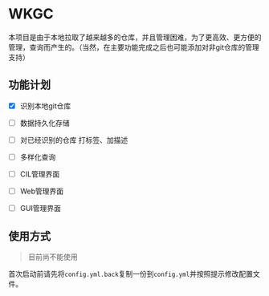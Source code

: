 # WKGC
本项目是由于本地拉取了越来越多的仓库，并且管理困难，为了更高效、更方便的管理，查询而产生的。（当然，在主要功能完成之后也可能添加对非git仓库的管理支持）

## 功能计划
- [x] 识别本地git仓库
- [ ] 数据持久化存储
- [ ] 对已经识别的仓库 打标签、加描述
- [ ] 多样化查询
- [ ] CIL管理界面
- [ ] Web管理界面
- [ ] GUI管理界面


## 使用方式
> 目前尚不能使用

首次启动前请先将`config.yml.back`复制一份到`config.yml`并按照提示修改配置文件。
